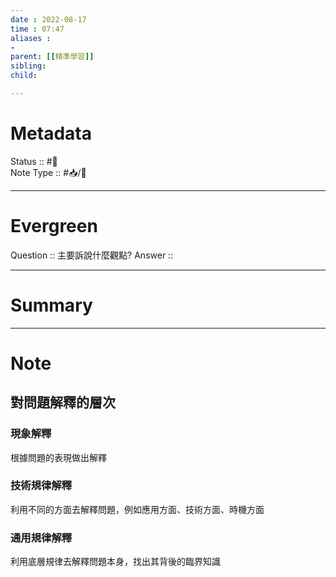 ```yaml
---
date : 2022-08-17
time : 07:47
aliases :
- 
parent: [[精準學習]]
sibling:
child: 

---
```


# Metadata
Status :: #🌱 <br>
Note Type :: #📥/📘 <br>

---
# Evergreen
Question :: 主要訴說什麼觀點?
Answer :: 


---

# Summary


---

# Note
## 對問題解釋的層次
### 現象解釋
根據問題的表現做出解釋

### 技術規律解釋
利用不同的方面去解釋問題，例如應用方面、技術方面、時機方面

### 通用規律解釋
利用底層規律去解釋問題本身，找出其背後的臨界知識